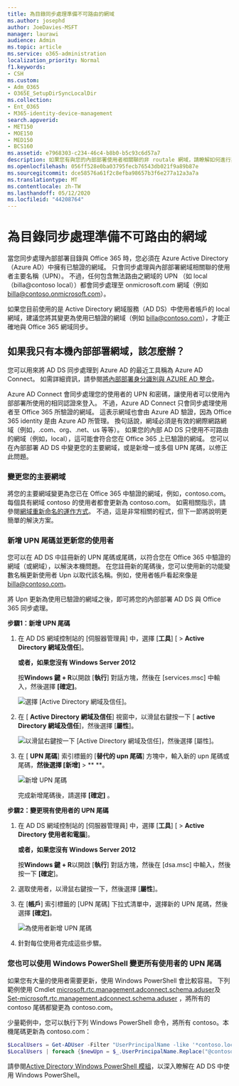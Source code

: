 ```yaml
---
title: 為目錄同步處理準備不可路由的網域
ms.author: josephd
author: JoeDavies-MSFT
manager: laurawi
audience: Admin
ms.topic: article
ms.service: o365-administration
localization_priority: Normal
f1.keywords:
- CSH
ms.custom:
- Adm_O365
- O365E_SetupDirSyncLocalDir
ms.collection:
- Ent_O365
- M365-identity-device-management
search.appverid:
- MET150
- MOE150
- MED150
- BCS160
ms.assetid: e7968303-c234-46c4-b8b0-b5c93c6d57a7
description: 如果您有與您的內部部署使用者相關聯的非 routale 網域，請瞭解如何進行與 Office 365 的同步處理。
ms.openlocfilehash: 056ff528e0ba03795fecb76543db021f9a89b87e
ms.sourcegitcommit: dce58576a61f2c8efba98657b3f6e277a12a3a7a
ms.translationtype: MT
ms.contentlocale: zh-TW
ms.lasthandoff: 05/12/2020
ms.locfileid: "44208764"
---
```

# <a name="prepare-a-non-routable-domain-for-directory-synchronization"></a>為目錄同步處理準備不可路由的網域
當您同步處理內部部署目錄與 Office 365 時，您必須在 Azure Active Directory （Azure AD）中擁有已驗證的網域。 只會同步處理與內部部署網域相關聯的使用者主要名稱（UPN）。 不過，任何包含無法路由之網域的 UPN （如 local （billa@contoso local））都會同步處理至 onmicrosoft.com 網域（例如 billa@contoso.onmicrosoft.com）。 

如果您目前使用的是 Active Directory 網域服務（AD DS）中使用者帳戶的 local 網域，建議您將其變更為使用已驗證的網域（例如 billa@contoso.com），才能正確地與 Office 365 網域同步。
  
## <a name="what-if-i-only-have-a-local-on-premises-domain"></a>如果我只有本機內部部署網域，該怎麼辦？

您可以用來將 AD DS 同步處理到 Azure AD 的最近工具稱為 Azure AD Connect。 如需詳細資訊，請參閱[將內部部署身分識別與 AZURE AD 整合](https://docs.microsoft.com/azure/architecture/reference-architectures/identity/azure-ad)。
  
Azure AD Connect 會同步處理您的使用者的 UPN 和密碼，讓使用者可以使用內部部署所使用的相同認證來登入。 不過，Azure AD Connect 只會同步處理使用者至 Office 365 所驗證的網域。 這表示網域也會由 Azure AD 驗證，因為 Office 365 identity 是由 Azure AD 所管理。 換句話說，網域必須是有效的網際網路網域（例如，.com、org、.net、us 等等）。 如果您的內部 AD DS 只使用不可路由的網域（例如，local），這可能會符合您在 Office 365 上已驗證的網域。 您可以在內部部署 AD DS 中變更您的主要網域，或是新增一或多個 UPN 尾碼，以修正此問題。
  
### <a name="change-your-primary-domain"></a>**變更您的主要網域**

將您的主要網域變更為您已在 Office 365 中驗證的網域，例如，contoso.com。 每個具有網域 contoso 的使用者都會更新為 contoso.com。 如需相關指示，請參閱[網域重新命名的運作方式](https://go.microsoft.com/fwlink/p/?LinkId=624174)。 不過，這是非常相關的程式，但下一節將說明更簡單的解決方案。
  
### <a name="add-upn-suffixes-and-update-your-users-to-them"></a>**新增 UPN 尾碼並更新您的使用者**

您可以在 AD DS 中註冊新的 UPN 尾碼或尾碼，以符合您在 Office 365 中驗證的網域（或網域），以解決本機問題。 在您註冊新的尾碼後，您可以使用新的功能變數名稱更新使用者 Upn 以取代該名稱。例如，使用者帳戶看起來像是 billa@contoso.com。
  
將 Upn 更新為使用已驗證的網域之後，即可將您的內部部署 AD DS 與 Office 365 同步處理。
  
 **步驟1：新增 UPN 尾碼**
  
1. 在 AD DS 網域控制站的 [伺服器管理員] 中，選擇 [**工具**] [ \> **Active Directory 網域及信任**]。
    
    **或者，如果您沒有 Windows Server 2012**
    
    按**Windows 鍵 + R**以開啟 [**執行**] 對話方塊，然後在 [services.msc] 中輸入，然後選擇 **[確定]**。
    
    ![選擇 [Active Directory 網域及信任]。](media/46b6e007-9741-44af-8517-6f682e0ac974.png)
  
2. 在 [ **Active Directory 網域及信任**] 視窗中，以滑鼠右鍵按一下 [ **active Directory 網域及信任**]，然後選擇 [**屬性**]。
    
    ![以滑鼠右鍵按一下 [Active Directory 網域及信任]，然後選擇 [屬性]。](media/39d20812-ffb5-4ba9-8d7b-477377ac360d.png)
  
3. 在 [ **UPN 尾碼**] 索引標籤的 [**替代的 upn 尾碼**] 方塊中，輸入新的 upn 尾碼或尾碼，**然後選擇 [新增]** \> ** **。
    
    ![新增 UPN 尾碼](media/a4aaf919-7adf-469a-b93f-83ef284c0915.PNG)
  
    完成新增尾碼後，請選擇 **[確定]** 。 
    
 **步驟2：變更現有使用者的 UPN 尾碼**
  
1. 在 AD DS 網域控制站的 [伺服器管理員] 中，選擇 [**工具**] [ \> **Active Directory 使用者和電腦**]。
    
    **或者，如果您沒有 Windows Server 2012**
    
    按**Windows 鍵 + R**以開啟 [**執行**] 對話方塊，然後在 [dsa.msc] 中輸入，然後按一下 **[確定**]。
    
2. 選取使用者，以滑鼠右鍵按一下，然後選擇 [**屬性**]。
    
3. 在 [**帳戶**] 索引標籤的 [UPN 尾碼] 下拉式清單中，選擇新的 UPN 尾碼，然後選擇 **[確定]**。
    
    ![為使用者新增 UPN 尾碼](media/54876751-49f0-48cc-b864-2623c4835563.png)
  
4. 針對每位使用者完成這些步驟。
    
   
### <a name="you-can-also-use-windows-powershell-to-change-the-upn-suffix-for-all-users"></a>**您也可以使用 Windows PowerShell 變更所有使用者的 UPN 尾碼**

如果您有大量的使用者需要更新，使用 Windows PowerShell 會比較容易。 下列範例使用 Cmdlet [microsoft.rtc.management.adconnect.schema.aduser](https://go.microsoft.com/fwlink/p/?LinkId=624312)及[Set-microsoft.rtc.management.adconnect.schema.aduser](https://go.microsoft.com/fwlink/p/?LinkId=624313) ，將所有的 contoso 尾碼都變更為 contoso.com。 

少量範例中，您可以執行下列 Windows PowerShell 命令，將所有 contoso。本機尾碼更新為 contoso.com：
    
  ```powershell
  $LocalUsers = Get-ADUser -Filter "UserPrincipalName -like '*contoso.local'" -Properties userPrincipalName -ResultSetSize $null
  $LocalUsers | foreach {$newUpn = $_.UserPrincipalName.Replace("@contoso.local","@contoso.com"); $_ | Set-ADUser -UserPrincipalName $newUpn}
  ```

請參閱[Active Directory Windows PowerShell 模組](https://go.microsoft.com/fwlink/p/?LinkId=624314)，以深入瞭解在 AD DS 中使用 Windows PowerShell。 

